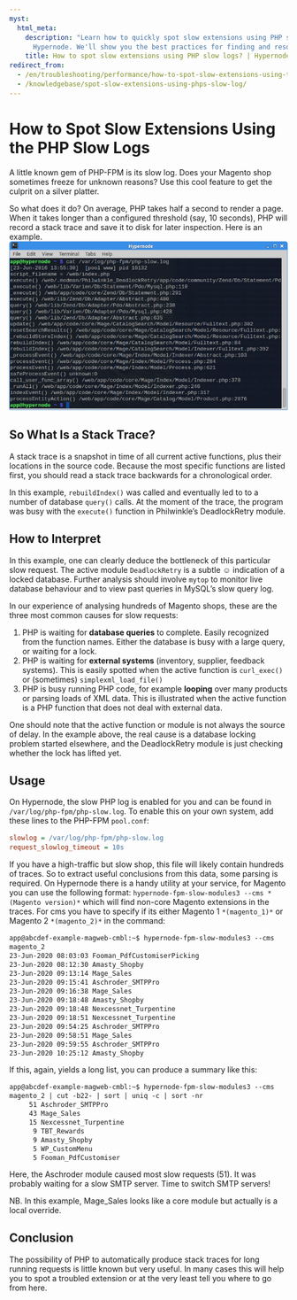 ```yaml
---
myst:
  html_meta:
    description: "Learn how to quickly spot slow extensions using PHP slow logs in
      Hypernode. We'll show you the best practices for finding and resolving issues. "
    title: How to spot slow extensions using PHP slow logs? | Hypernode
redirect_from:
  - /en/troubleshooting/performance/how-to-spot-slow-extensions-using-the-php-slow-logs/
  - /knowledgebase/spot-slow-extensions-using-phps-slow-log/
---
```


<!-- source: https://support.hypernode.com/en/troubleshooting/performance/how-to-spot-slow-extensions-using-the-php-slow-logs/ -->

# How to Spot Slow Extensions Using the PHP Slow Logs

A little known gem of PHP-FPM is its slow log. Does your Magento shop sometimes freeze for unknown reasons? Use this cool feature to get the culprit on a silver platter.

So what does it do? On average, PHP takes half a second to render a page. When it takes longer than a configured threshold (say, 10 seconds), PHP will record a stack trace and save it to disk for later inspection. Here is an example.
![](_res/ywvrNtVrgK14RG6Vqqhh7yl8EUbnbyd9Kw.png)

## So What Is a Stack Trace?

A stack trace is a snapshot in time of all current active functions, plus their locations in the source code. Because the most specific functions are listed first, you should read a stack trace backwards for a chronological order.

In this example, `rebuildIndex()` was called and eventually led to to a number of database `query()` calls. At the moment of the trace, the program was busy with the `execute()` function in Philwinkle’s DeadlockRetry module.

## How to Interpret

In this example, one can clearly deduce the bottleneck of this particular slow request. The active module `DeadlockRetry` is a subtle ☺ indication of a locked database. Further analysis should involve `mytop` to monitor live database behaviour and to view past queries in MySQL’s slow query log.

In our experience of analysing hundreds of Magento shops, these are the three most common causes for slow requests:

1. PHP is waiting for **database queries** to complete. Easily recognized from the function names. Either the database is busy with a large query, or waiting for a lock.
1. PHP is waiting for **external systems** (inventory, supplier, feedback systems). This is easily spotted when the active function is `curl_exec()` or (sometimes) `simplexml_load_file()`
1. PHP is busy running PHP code, for example **looping** over many products or parsing loads of XML data. This is illustrated when the active function is a PHP function that does not deal with external data.

One should note that the active function or module is not always the source of delay. In the example above, the real cause is a database locking problem started elsewhere, and the DeadlockRetry module is just checking whether the lock has lifted yet.

## Usage

On Hypernode, the slow PHP log is enabled for you and can be found in `/var/log/php-fpm/php-slow.log`. To enable this on your own system, add these lines to the PHP-FPM `pool.conf`:

```ini
slowlog = /var/log/php-fpm/php-slow.log
request_slowlog_timeout = 10s
```

If you have a high-traffic but slow shop, this file will likely contain hundreds of traces. So to extract useful conclusions from this data, some parsing is required. On Hypernode there is a handy utility at your service, for Magento you can use the following format: `hypernode-fpm-slow-modules3 --cms *(Magento version)*` which will find non-core Magento extensions in the traces. For cms you have to specify if its either Magento 1 `*(magento_1)*` or Magento 2 `*(magento_2)*` in the command:

```console
app@abcdef-example-magweb-cmbl:~$ hypernode-fpm-slow-modules3 --cms magento_2
23-Jun-2020 08:03:03 Fooman_PdfCustomiserPicking
23-Jun-2020 08:12:30 Amasty_Shopby
23-Jun-2020 09:13:14 Mage_Sales
23-Jun-2020 09:15:41 Aschroder_SMTPPro
23-Jun-2020 09:16:38 Mage_Sales
23-Jun-2020 09:18:48 Amasty_Shopby
23-Jun-2020 09:18:48 Nexcessnet_Turpentine
23-Jun-2020 09:18:51 Nexcessnet_Turpentine
23-Jun-2020 09:54:25 Aschroder_SMTPPro
23-Jun-2020 09:58:51 Mage_Sales
23-Jun-2020 09:59:55 Aschroder_SMTPPro
23-Jun-2020 10:25:12 Amasty_Shopby
```

If this, again, yields a long list, you can produce a summary like this:

```console
app@abcdef-example-magweb-cmbl:~$ hypernode-fpm-slow-modules3 --cms magento_2 | cut -b22- | sort | uniq -c | sort -nr
     51 Aschroder_SMTPPro
     43 Mage_Sales
     15 Nexcessnet_Turpentine
      9 TBT_Rewards
      9 Amasty_Shopby
      5 WP_CustomMenu
      5 Fooman_PdfCustomiser
```

Here, the Aschroder module caused most slow requests (51). It was probably waiting for a slow SMTP server. Time to switch SMTP servers!

NB. In this example, Mage_Sales looks like a core module but actually is a local override.

## Conclusion

The possibility of PHP to automatically produce stack traces for long running requests is little known but very useful. In many cases this will help you to spot a troubled extension or at the very least tell you where to go from here.
